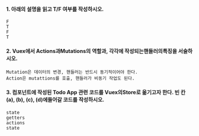 #### 1. 아래의 설명을 읽고 T/F 여부를 작성하시오.

```
F
T
F
T
```



#### 2. Vuex에서 Actions과Mutations의 역할과, 각각에 작성되는핸들러의특징을 서술하시오.

```
Mutation은 데이터의 변경, 핸들러는 반드시 동기적이어야 한다.
Action은 mutattions를 호출, 핸들러가 비동기 작업도 된다.
```



#### 3. 컴포넌트에 작성된 Todo App 관련 코드를 Vuex의Store로 옮기고자 한다. 빈 칸 (a), (b), (c), (d)에들어갈 코드를 작성하시오.

```
state
getters
actions
state
```

